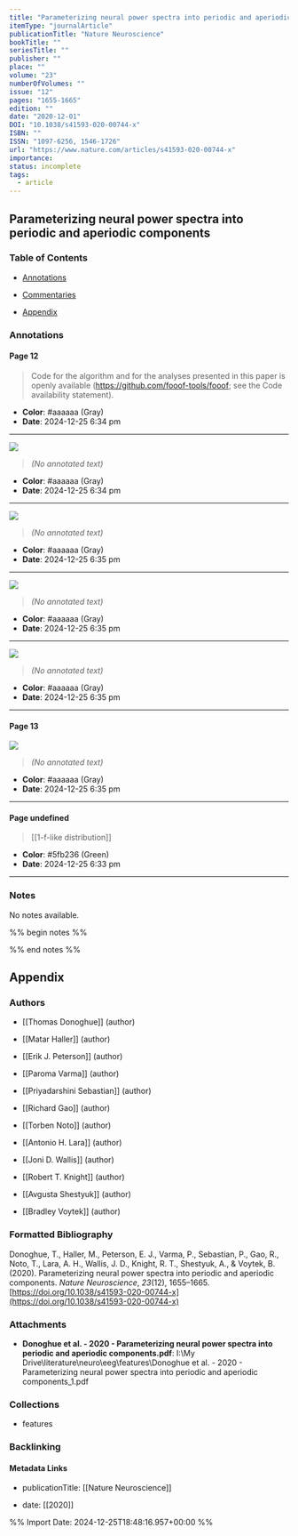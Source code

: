 ```yaml
---
title: "Parameterizing neural power spectra into periodic and aperiodic components"
itemType: "journalArticle"
publicationTitle: "Nature Neuroscience"
bookTitle: ""
seriesTitle: ""
publisher: ""
place: ""
volume: "23"
numberOfVolumes: ""
issue: "12"
pages: "1655-1665"
edition: ""
date: "2020-12-01"
DOI: "10.1038/s41593-020-00744-x"
ISBN: ""
ISSN: "1097-6256, 1546-1726"
url: "https://www.nature.com/articles/s41593-020-00744-x"
importance: 
status: incomplete
tags:
  - article
---
```


## Parameterizing neural power spectra into periodic and aperiodic components

### Table of Contents

- [Annotations](#annotations)

+ [Commentaries](#commentaries)

- [Appendix](#appendix)

### Annotations




#### Page 12







> Code for the algorithm and for the analyses presented in this paper is openly available (https://github.com/fooof-tools/fooof; see the Code availability statement).





- **Color**: #aaaaaa (Gray)
- **Date**: 2024-12-25 6:34 pm

---




![](<0 - Supplementary/images/donoghueParameterizingNeuralPower2020.md/image-12-x134-y505.png>)



> *(No annotated text)*




- **Color**: #aaaaaa (Gray)
- **Date**: 2024-12-25 6:34 pm

---




![](<0 - Supplementary/images/donoghueParameterizingNeuralPower2020.md/image-12-x112-y448.png>)



> *(No annotated text)*




- **Color**: #aaaaaa (Gray)
- **Date**: 2024-12-25 6:35 pm

---




![](<0 - Supplementary/images/donoghueParameterizingNeuralPower2020.md/image-12-x131-y384.png>)



> *(No annotated text)*




- **Color**: #aaaaaa (Gray)
- **Date**: 2024-12-25 6:35 pm

---




![](<0 - Supplementary/images/donoghueParameterizingNeuralPower2020.md/image-12-x392-y552.png>)



> *(No annotated text)*




- **Color**: #aaaaaa (Gray)
- **Date**: 2024-12-25 6:35 pm

---



#### Page 13




![](<0 - Supplementary/images/donoghueParameterizingNeuralPower2020.md/image-13-x121-y618.png>)



> *(No annotated text)*




- **Color**: #aaaaaa (Gray)
- **Date**: 2024-12-25 6:35 pm

---



#### Page undefined








> [[1-f-like distribution]]





- **Color**: #5fb236 (Green)
- **Date**: 2024-12-25 6:33 pm

---





### Notes


No notes available.


%% begin notes %%

<!-- Write your personal notes here -->

%% end notes %%

## Appendix

### Authors


- [[Thomas Donoghue]] (author)

- [[Matar Haller]] (author)

- [[Erik J. Peterson]] (author)

- [[Paroma Varma]] (author)

- [[Priyadarshini Sebastian]] (author)

- [[Richard Gao]] (author)

- [[Torben Noto]] (author)

- [[Antonio H. Lara]] (author)

- [[Joni D. Wallis]] (author)

- [[Robert T. Knight]] (author)

- [[Avgusta Shestyuk]] (author)

- [[Bradley Voytek]] (author)




### Formatted Bibliography

Donoghue, T., Haller, M., Peterson, E. J., Varma, P., Sebastian, P., Gao, R., Noto, T., Lara, A. H., Wallis, J. D., Knight, R. T., Shestyuk, A., & Voytek, B. (2020). Parameterizing neural power spectra into periodic and aperiodic components. _Nature Neuroscience_, _23_(12), 1655–1665. [https://doi.org/10.1038/s41593-020-00744-x](https://doi.org/10.1038/s41593-020-00744-x)




### Attachments


- **Donoghue et al. - 2020 - Parameterizing neural power spectra into periodic and aperiodic components.pdf**: I:\My Drive\literature\neuro\eeg\features\Donoghue et al. - 2020 - Parameterizing neural power spectra into periodic and aperiodic components_1.pdf




### Collections


- features





### Backlinking


#### Metadata Links


- publicationTitle: [[Nature Neuroscience]]




- date: [[2020]]





<!-- Any additional notes or comments -->


%% Import Date: 2024-12-25T18:48:16.957+00:00 %%
